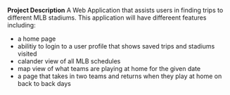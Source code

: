 **Project Description**
A Web Application that assists users in finding trips to different MLB stadiums. This application will have differeent features including:
- a home page
- abilitiy to login to a user profile that shows saved trips and stadiums visited
- calander view of all MLB schedules
- map view of what teams are playing at home for the given date
- a page that takes in two teams and returns when they play at home on back to back days
